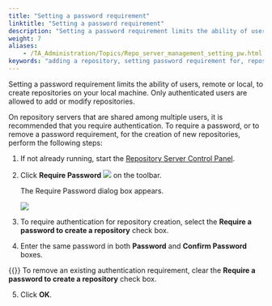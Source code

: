 ```yaml
--- 
title: "Setting a password requirement"
linktitle: "Setting a password requirement"
description: "Setting a password requirement limits the ability of users, remote or local, to create repositories on your local machine. Only authenticated users are allowed to add or modify repositories."
weight: 7
aliases: 
    - /TA_Administration/Topics/Repo_server_management_setting_pw.html
keywords: "adding a repository, setting password requirement for, repositories, setting password requirement for adding, password requirement for adding repositories, Repository Server Control Panel, Require Password command"
---
```


Setting a password requirement limits the ability of users, remote or local, to create repositories on your local machine. Only authenticated users are allowed to add or modify repositories.

On repository servers that are shared among multiple users, it is recommended that you require authentication. To require a password, or to remove a password requirement, for the creation of new repositories, perform the following steps:

1.  If not already running, start the [Repository Server Control Panel](/TA_Administration/Topics/Repo_server_management_launching.html).

2.  Click **Require Password** ![](/images/TA_Administration/Images/btn.RS_require_pw.png) on the toolbar.

    The Require Password dialog box appears.

    ![](/images/TA_Administration/Images/admin_RS_dlg_RequirePwd.png)

3.  To require authentication for repository creation, select the **Require a password to create a repository** check box.

4.  Enter the same password in both **Password** and **Confirm Password** boxes.

{{<tip>}} To remove an existing authentication requirement, clear the **Require a password to create a repository** check box.

5.  Click **OK**.





